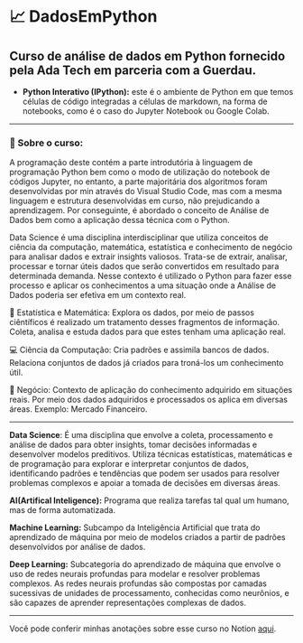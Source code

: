 # 📈 DadosEmPython



## Curso de análise de dados em Python fornecido pela Ada Tech em parceria com a Guerdau.

- **Python Interativo (IPython):** este é o ambiente de Python em que temos células de código integradas a células de markdown, na forma de notebooks, como é o caso do Jupyter Notebook ou Google Colab.

---

### 📑 Sobre o curso:
  A programação deste contém a parte introdutória à linguagem de programação Python bem como o modo de utilização do notebook de códigos Jupyter, no entanto, a parte majoritária dos algoritmos foram desenvolvidas por min através do Visual Studio Code, mas com a mesma linguagem e estrutura desenvolvidas em curso, não prejudicando a aprendizagem.
  Por conseguinte, é abordado o conceito de Análise de Dados bem como a aplicação dessa técnica com o Python.

  Data Science é uma disciplina interdisciplinar que utiliza conceitos de ciência da computação, matemática, estatística e conhecimento de negócio para analisar dados e extrair insights valiosos. Trata-se de extrair, analisar, processar e tornar úteis dados que serão convertidos em resultado para determinada demanda. Nesse contexto é utilizado o Python para fazer esse processo e aplicar os conhecimentos a uma situação onde a Análise de Dados poderia ser efetiva em um contexto real.

  🧮 Estatística e Matemática: Explora os dados, por meio de passos ciêntíficos é realizado um tratamento desses fragmentos de informação. Coleta, analisa e estuda dados para que estes tenham uma aplicação real.

  💻 Ciência da Computação: Cria padrões e assimila bancos de dados. Relaciona conjuntos de dados já criados para troná-los um conhecimento útil.

  💼 Negócio: Contexto de aplicação do conhecimento adquirido em situações reais. Por meio dos dados adquiridos e processados os aplica em diversas áreas. Exemplo: Mercado Financeiro.

  ---

  **Data Science**: É uma disciplina que envolve a coleta, processamento e análise de dados para obter insights, tomar decisões informadas e desenvolver modelos preditivos. Utiliza técnicas estatísticas, matemáticas e de programação para explorar e interpretar conjuntos de dados, identificando padrões e tendências que podem ser usados para resolver problemas complexos e apoiar a tomada de decisões em diversas áreas.

  **AI(Artifical Inteligence):** Programa que realiza tarefas tal qual um humano, mas de forma automatizada.

  **Machine Learning:** Subcampo da Inteligência Artificial que trata do aprendizado de máquina por meio de modelos criados a partir de padrões desenvolvidos por análise de dados.

  **Deep Learning:** Subcategoria do aprendizado de máquina que envolve o uso de redes neurais profundas para modelar e resolver problemas complexos. As redes neurais profundas são compostas por camadas sucessivas de unidades de processamento, conhecidas como neurônios, e são capazes de aprender representações complexas de dados.

---

Você pode conferir minhas anotações sobre esse curso no Notion [aqui](https://www.notion.so/Dados-em-Python-Ada-Tech-79e7d0bb67254a9d981744d7e4d2f5ae?pvs=4).